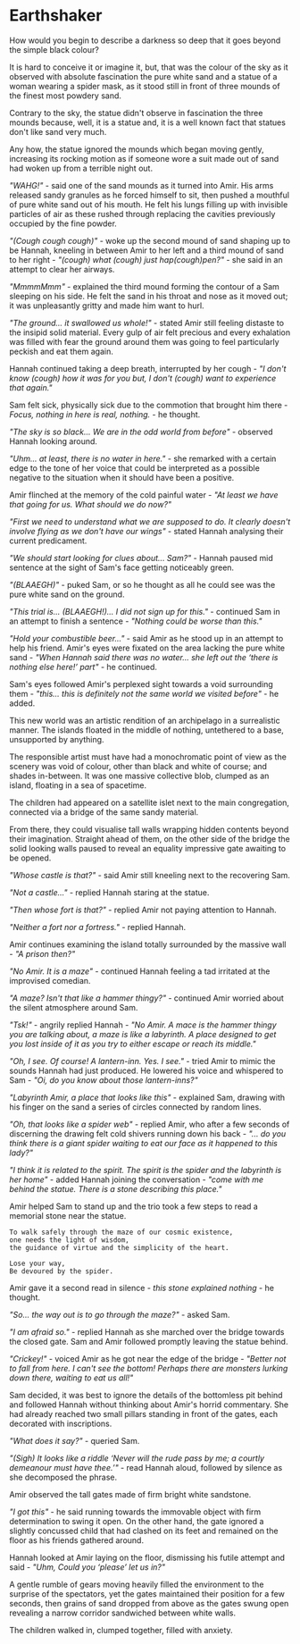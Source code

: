 # Earthshaker

How would you begin to describe a darkness so deep that it goes beyond the simple black colour?

It is hard to conceive it or imagine it, but, that was the colour of the sky as it observed with absolute fascination the pure white sand and a statue of a woman wearing a spider mask, as it stood still in front of three mounds of the finest most powdery sand.

Contrary to the sky, the statue didn't observe in fascination the three mounds because, well, it is a statue and, it is a well known fact that statues don't like sand very much.

Any how, the statue ignored the mounds which began moving gently, increasing its rocking motion as if someone wore a suit made out of sand had woken up from a terrible night out.



*"WAHG!"* - said one of the sand mounds as it turned into Amir. His arms released sandy granules as he forced himself to sit, then pushed a mouthful of pure white sand out of his mouth. He felt his lungs filling up with invisible particles of air as these rushed through replacing the cavities previously occupied by the fine powder.

*"(Cough cough cough)"* - woke up the second mound of sand shaping up to be Hannah, kneeling in between Amir to her left and a third mound of sand to her right - *"(cough) what (cough) just hap(cough)pen?"* - she said in an attempt to clear her airways.

*"MmmmMmm"* - explained the third mound forming the contour of a Sam sleeping on his side. He felt the sand in his throat and nose as it moved out; it was unpleasantly gritty and made him want to hurl.

*"The ground... it swallowed us whole!"* - stated Amir still feeling distaste to the insipid solid material. Every gulp of air felt precious and every exhalation was filled with fear the ground around them was going to feel particularly peckish and eat them again.

Hannah continued taking a deep breath, interrupted by her cough - *"I don't know (cough) how it was for you but, I don't (cough) want to experience that again."*

Sam felt sick, physically sick due to the commotion that brought him there - *Focus, nothing in here is real, nothing.* - he thought.

*"The sky is so black... We are in the odd world from before"* - observed Hannah looking around.

*"Uhm... at least, there is no water in here."* - she remarked with a certain edge to the tone of her voice that could be interpreted as a possible negative to the situation when it should have been a positive. 

Amir flinched at the memory of the cold painful water - *"At least we have that going for us. What should we do now?"*

*"First we need to understand what we are supposed to do. It clearly doesn't involve flying as we don't have our wings"* - stated Hannah analysing their current predicament.

*"We should start looking for clues about... Sam?"* - Hannah paused mid sentence at the sight of Sam's face getting noticeably green.

*"(BLAAEGH)"* - puked Sam, or so he thought as all he could see was the pure white sand on the ground.

*"This trial is... (BLAAEGH!)... I did not sign up for this."* - continued Sam in an attempt to finish a sentence - *"Nothing could be worse than this."*

*"Hold your combustible beer..."* - said Amir as he stood up in an attempt to help his friend. Amir's eyes were fixated on the area lacking the pure white sand - *"When Hannah said there was no water... she left out the ‘there is nothing else here!’ part"* - he continued.



Sam's eyes followed Amir's perplexed sight towards a void surrounding them - *"this... this is definitely not the same world we visited before"* - he added.



This new world was an artistic rendition of an archipelago in a surrealistic manner. The islands floated in the middle of nothing, untethered to a base, unsupported by anything.

The responsible artist must have had a monochromatic point of view as the scenery was void of colour, other than black and white of course; and shades in-between. It was one massive collective blob, clumped as an island, floating in a sea of spacetime.

The children had appeared on a satellite islet next to the main congregation, connected via a bridge of the same sandy material.

From there, they could visualise tall walls wrapping hidden contents beyond their imagination. Straight ahead of them, on the other side of the bridge the solid looking walls paused to reveal an equality impressive gate awaiting to be opened.



*"Whose castle is that?"* - said Amir still kneeling next to the recovering Sam.

*"Not a castle..."* - replied Hannah staring at the statue.

*"Then whose fort is that?"* - replied Amir not paying attention to Hannah.

*"Neither a fort nor a fortress."* - replied Hannah.

Amir continues examining the island totally surrounded by the massive wall - *"A prison then?"*

*"No Amir. It is a maze"* - continued Hannah feeling a tad irritated at the improvised comedian.

*"A maze? Isn't that like a hammer thingy?"* - continued Amir worried about the silent atmosphere around Sam.

*"Tsk!"* - angrily replied Hannah - *"No Amir. A mace is the hammer thingy you are talking about, a maze is like a labyrinth. A place designed to get you lost inside of it as you try to either escape or reach its middle."*

*"Oh, I see. Of course! A lantern-inn. Yes. I see."* - tried Amir to mimic the sounds Hannah had just produced. He lowered his voice and whispered to Sam - *"Oi, do you know about those lantern-inns?"*

*"Labyrinth Amir, a place that looks like this"* - explained Sam, drawing with his finger on the sand a series of circles connected by random lines.

*"Oh, that looks like a spider web"* - replied Amir, who after a few seconds of discerning the drawing felt cold shivers running down his back - *"... do you think there is a giant spider waiting to eat our face as it happened to this lady?"*

*"I think it is related to the spirit.  The spirit is the spider and the labyrinth is her home"* - added Hannah joining the conversation - *"come with me behind the statue. There is a stone describing this place."*



Amir helped Sam to stand up and the trio took a few steps to read a memorial stone near the statue.



```
To walk safely through the maze of our cosmic existence, 
one needs the light of wisdom, 
the guidance of virtue and the simplicity of the heart.

Lose your way,
Be devoured by the spider.
```



Amir gave it a second read in silence - *this stone explained nothing* - he thought.

*"So... the way out is to go through the maze?"* - asked Sam.

*"I am afraid so."* - replied Hannah as she marched over the bridge towards the closed gate. Sam and Amir followed promptly leaving the statue behind.

*"Crickey!"* - voiced Amir as he got near the edge of the bridge - *"Better not to fall from here. I can't see the bottom! Perhaps there are monsters lurking down there, waiting to eat us all!"*

Sam decided, it was best to ignore the details of the bottomless pit behind and followed Hannah without thinking about Amir's horrid commentary. She had already reached two small pillars standing in front of the gates, each decorated with inscriptions.

*"What does it say?"* - queried Sam.

*"(Sigh) It looks like a riddle ‘Never will the rude pass by me; a courtly demeanour must have thee.’"* - read Hannah aloud, followed by silence as she decomposed the phrase.

Amir observed the tall gates made of firm bright white sandstone.

*"I got this"* - he said running towards the immovable object with firm determination to swing it open. On the other hand, the gate ignored a slightly concussed child that had clashed on its feet and remained on the floor as his friends gathered around.

Hannah looked at Amir laying on the floor, dismissing his futile attempt and said - *"Uhm, Could you ‘please’ let us in?"*

A gentle rumble of gears moving heavily filled the environment to the surprise of the spectators, yet the gates maintained their position for a few seconds, then grains of sand dropped from above as the gates swung open revealing a narrow corridor sandwiched between white walls.

The children walked in, clumped together, filled with anxiety. 

